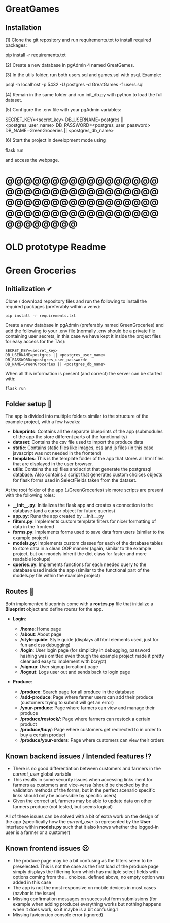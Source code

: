 # GreatGames

## Installation
(1) Clone the git repository and run requirements.txt to install required packages:

  pip install -r requirements.txt 

(2) Create a new database in pgAdmin 4 named GreatGames. 

(3) In the utils folder, run both users.sql and games.sql with psql. Example:

  psql -h localhost -p 5432 -U postgres -d GreatGames -f users.sql 

(4) Remain in the same folder and run init_db.py with python to load the full dataset.

(5) Configure the .env file with your pgAdmin variables:

  SECRET_KEY=<secret_key>
  DB_USERNAME=postgres || <postgres_user_name>
  DB_PASSWORD=<postgres_user_password>
  DB_NAME=GreenGroceries || <postgres_db_name>

(6) Start the project in development mode using

  flask run 

and access the webpage. 

# @@@@@@@@@@@@@@@@@@@@@@@@@@@@@@@@@@@@@@@@@@@@@@@@@@@@@@@@@@@@@@@@@@@@@@@@@@@@
# OLD prototype Readme
# Green Groceries

## Initialization ✔

Clone / download repository files and run the following to install the required packages (preferably within a venv):

    pip install -r requirements.txt

Create a new database in pgAdmin (preferably named GreenGroceries) and add the following to your .env file (normally
.env should be a private file containing user secrets, in this case we have kept it inside the project files for easy
access for the TAs):

    SECRET_KEY=<secret_key>
    DB_USERNAME=postgres || <postgres_user_name>
    DB_PASSWORD=<postgres_user_password>
    DB_NAME=GreenGroceries || <postgres_db_name>

When all this information is present (and correct) the server can be started with:

    flask run

## Folder setup 📁

The app is divided into multiple folders similar to the structure of the example project, with a few tweaks:

- __blueprints__: Contains all the separate blueprints of the app (submodules of the app the store different parts of the functionality)
- __dataset__: Contains the csv file used to import the produce data
- __static__: Contains static files like images, css and js files (in this case javascript was not needed in the frontend)
- __templates__: This is the template folder of the app that stores all html files that are displayed in the user browser.
- __utils__: Contains the sql files and script that generate the postgresql database. Also contains a script that generates custom choices objects for flask forms used in SelectFields taken from the dataset.

At the root folder of the app (./GreenGroceries) six more scripts are present with the following roles:

- __\_\_init\_\_.py__: Initializes the flask app and creates a connection to the database (and a cursor object for future queries)
- __app.py__: Runs the app created by \_\_init__.py
- __filters.py__: Implements custom template filters for nicer formatting of data in the frontend
- __forms.py__: Implements forms used to save data from users (similar to the example project)
- __models.py__: Implements custom classes for each of the database tables to store data in a clean OOP manner (again, similar to the example project, but our models inherit the dict class for faster and more readable lookups)
- __queries.py__: Implements functions for each needed query to the database used inside the app (similar to the functional part of the models.py file within the example project)

## Routes 📌

Both implemented blueprints come with a __routes.py__ file that initialize a __Blueprint__ object and define _routes_
for the app.

- __Login__:
    - __/home__: Home page
    - __/about__: About page
    - __/style-guide__: Style guide (displays all html elements used, just for fun and css debugging)
    - __/login__: User login page (for simplicity in debugging, password hashing was omitted even though the example project made it pretty clear and easy to implement with bcrypt)
    - __/signup__: User signup (creation) page
    - __/logout__: Logs user out and sends back to login page

- __Produce__:
    - __/produce__: Search page for all produce in the database
    - __/add-produce__: Page where farmer users can add their produce (customers trying to submit will get an error)
    - __/your-produce__: Page where farmers can view and manage their produce
    - __/produce/restock/<pk>__: Page where farmers can restock a certain product
    - __/produce/buy/<pk>__: Page where customers get redirected to in order to buy a certain product
    - __/produce/your-orders__: Page where customers can view their orders

## Known backend issues / Intended features ⁉

- There is no good differentiation between customers and farmers in the _current_user_ global variable
- This results in some security issues when accessing links ment for farmers as customers and vice-versa (should be
  checked by the validation methods of the forms, but in the perfect scenario specific links should only be accessible
  by specific users)
- Given the correct url, farmers may be able to update data on other farmers produce (not tested, but seems logical)

All of these issues can be solved with a bit of extra work on the design of the app (specifically how the _current_user_
is represented by the __User__ interface within __models.py__ such that it also knows whether the logged-in user is a
farmer or a customer)

## Known frontend issues ☹

- The produce page may be a bit confusing as the filters seem to be preselected. This is not the case as the first load
  of the produce page simply displays the filtering form which has multiple select fields with options coming from the _
  choices_ defined above, no empty option was added in this case
- The app is not the most responsive on mobile devices in most cases (navbar is the issue)
- Missing confirmation messages on successful form submissions (for example when adding produce) everything works but
  nothing happens when it does work, so it maybe is a bit confusing.1
- Missing favicon.ico console error (ignored)